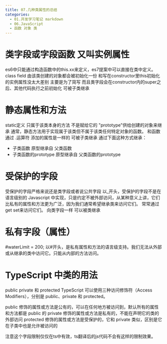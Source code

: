```yaml
---
title: 07.几种类属性的总结
categories:
  - 01.开发学习笔记 markdown
  - 06.JavaScript
  - 函数 对象 类
---
```


# 类字段或字段函数 又叫实例属性
es6中只能通过构造函数中的this.xx来定义，es7提案中可以直接在类中定义。
class field
由该类创建的对象都会被初始化一份
和写在constructor里this初始化的实例属性没太大差别
主要是为了简写
而且类字段会在constructor内的super之后、其他代码执行之前初始化
可被子类继承

# 静态属性和方法
static定义
只属于该类本身的方法 不是赋给它的 "prototype"供给创建的对象来继承
通常，静态方法用于实现属于该类但不属于该类任何特定对象的函数。
和函数通过 .运算符 添加的属性是一样的
可被子类继承
通过下面这种方式继承：
* 子类函数 原型继承自 父类函数
* 子类函数的prototype 原型继承自 父类函数的prototype

# 受保护的字段
受保护的字段严格来说还是类字段或者说公共字段
以_开头，受保护的字段不是在语言级别的 Javascript 中实现，只是约定不被外部访问，从某种意义上讲，它们比私有的属性和方法更为广泛，因为我们通常希望继承类来访问它们。
常常通过get set来访问它们。
向类字段一样 可以被类继承

# 私有字段（属性）
 #waterLimit = 200;
 以#开头，是私有属性和方法的语言级支持。我们无法从外部或从继承的类中访问它。只能从内部的方法访问。
 
 
 
# TypeScript 中类的用法
public private 和 protected
TypeScript 可以使用三种访问修饰符（Access Modifiers），分别是 public、private 和 protected。

public 修饰的属性或方法是公有的，可以在任何地方被访问到，默认所有的属性和方法都是 public 的
private 修饰的属性或方法是私有的，不能在声明它的类的外部访问
protected 修饰的属性或方法是受保护的，它和 private 类似，区别是它在子类中也是允许被访问的

注意这个字段限制仅仅在ts中有效，ts翻译后的js代码不会有这样的限制效果。